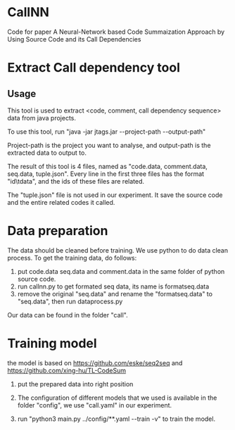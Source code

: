# CallNN
Code for paper A Neural-Network based Code Summaization Approach by Using Source Code and its Call Dependencies

# Extract Call dependency tool

## Usage
This tool is used to extract <code, comment, call dependency sequence> data from java projects.

To use this tool, run "java -jar jtags.jar --project-path --output-path"

Project-path is the project you want to analyse, and output-path is the extracted data to output to.

The result of this tool is 4 files, named as "code.data, comment.data, seq.data, tuple.json". Every line in the first three files has the format "id\tdata", and the ids of these files are related.

The "tuple.json" file is not used in our experiment. It save the source code and the entire related codes it called. 

# Data preparation

The data should be cleaned before training. We use python to do data clean process.
To get the training data, do follows:
1. put code.data seq.data and comment.data in the same folder of python source code.
2. run callnn.py to get formated seq data, its name is formatseq.data
3. remove the original "seq.data" and rename the "formatseq.data" to "seq.data", then run dataprocess.py

Our data can be found in the folder "call".

# Training model

the model is based on  https://github.com/eske/seq2seq and https://github.com/xing-hu/TL-CodeSum

1. put the prepared data into right position
2. The configuration of different models that we used is available in the folder "config", we use "call.yaml" in our experiment.

3. run "python3 main.py ../config/**.yaml --train -v" to train the model.

